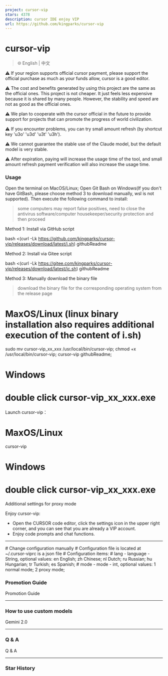 ```yaml
---
project: cursor-vip
stars: 4378
description: cursor IDE enjoy VIP
url: https://github.com/kingparks/cursor-vip
---
```


cursor-vip
==========

> 🌐️ English | 中文

⚠️ If your region supports official cursor payment, please support the official purchase as much as your funds allow, cursor is a good editor.

⚠️ The cost and benefits generated by using this project are the same as the official ones. This project is not cheaper. It just feels less expensive because it is shared by many people. However, the stability and speed are not as good as the official ones.

⚠️ We plan to cooperate with the cursor official in the future to provide support for projects that can promote the progress of world civilization.

⚠️ If you encounter problems, you can try small amount refresh (by shortcut key 'u3o' 'u3d' 'u3t' 'u3h').

⚠️ We cannot guarantee the stable use of the Claude model, but the default model is very stable.

⚠️ After expiration, paying will increase the usage time of the tool, and small amount refresh payment verification will also increase the usage time.

### Usage

Open the terminal on MacOS/Linux; Open Git Bash on Windows(If you don't have GitBash, please choose method 3 to download manually, wsl is not supported). Then execute the following command to install:

> some computers may report false positives, need to close the antivirus software/computer housekeeper/security protection and then proceed

Method 1: Install via GitHub script

bash <(curl -Lk https://github.com/kingparks/cursor-vip/releases/download/latest/i.sh) githubReadme

Method 2: Install via Gitee script

bash <(curl -Lk https://gitee.com/kingparks/cursor-vip/releases/download/latest/ic.sh) githubReadme

Method 3: Manually download the binary file

> download the binary file for the corresponding operating system from the release page

# MaxOS/Linux (linux binary installation also requires additional execution of the content of i.sh)
sudo mv cursor-vip\_xx\_xxx /usr/local/bin/cursor-vip;
chmod +x /usr/local/bin/cursor-vip;
cursor-vip githubReadme;
# Windows 
# double click cursor-vip\_xx\_xxx.exe

Launch cursor-vip：

# MaxOS/Linux
cursor-vip
# Windows
# double click cursor-vip\_xx\_xxx.exe

Additional settings for proxy mode

Enjoy cursor-vip:

-   Open the CURSOR code editor, click the settings icon in the upper right corner, and you can see that you are already a VIP account.
-   Enjoy code prompts and chat functions.

* * *

\# Change configuration manually
\# Configuration file is located at ~/.cursor-viprc is a json file
\# Configuration items:
\# lang - language - String, optional values: en English; zh Chinese; nl Dutch; ru Russian; hu Hungarian; tr Turkish; es Spanish;
\# mode - mode - int, optional values: 1 normal mode; 2 proxy mode;

### Promotion Guide

Promotion Guide

* * *

### How to use custom models

Gemini 2.0

* * *

### Q & A

Q & A

* * *

### Star History
